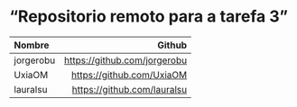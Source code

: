 # “Repositorio remoto para a tarefa 3”

| Nombre | Github |
|:-------------| --------------:|
| jorgerobu | https://github.com/jorgerobu|
|UxiaOM | https://github.com/UxiaOM |
|lauralsu | https://github.com/lauralsu|

 



